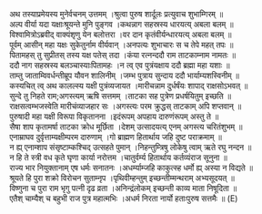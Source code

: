 

  
अथ तस्याप्रमेयस्य मुनेर्वचनम् उत्तमम् ।श्रुत्वा पुरुष शार्दूलः प्रत्युवाच शुभाम्गिरम्  ॥   
अल्प वीर्या यदा यक्षाःश्रूयन्ते मुनि पुङ्गव ।कथन्नाग सहस्रस्य धारयत्य् अबला बलम्  ॥   
विश्वामित्रोऽब्रवीद् वाक्यंशृणु येन बलोत्तरा ।वर दान कृतंवीर्यन्धारयत्य् अबला बलम्  ॥   
पूर्वम् आसीन् महा यक्षः सुकेतुर्नाम वीर्यवान् ।अनपत्यः शुभाचारः स च तेपे महत् तपः  ॥   
पितामहस् तु सुप्रीतस् तस्य यक्ष पतेस् तदा ।कंया रत्नन्ददौ राम ताटकाम्नाम नामतः  ॥   
ददौ नाग सहस्रस्य बलञ्चास्याःपितामहः ।न त्व् एव पुत्रंयक्षाय ददौ ब्रह्मा महा यशाः  ॥   
ताम्तु जाताम्विवर्धन्तीम्रूप यौवन शालिनीम् ।जम्भ पुत्राय सुन्दाय ददौ भार्याम्यशस्विनीम्  ॥   
कस्यचित् त्व् अथ कालल्स्य यक्षी पुत्रंव्यजायत ।मारीचन्नाम दुर्धर्षंयः शापाद् राक्षसोऽभवत्  ॥   
सुन्दे तु निहते राम;अगस्त्यम् ऋषि सत्तमम् ।ताटका सह पुत्रेण प्रधर्षयितुम् इच्छति  ॥   
राक्षसत्वम्भजस्वेति मारीचंव्याजहार सः ।अगस्त्यः परम क्रुद्धस् ताटकाम् अपि शप्तवान्  ॥   
पुरुषादी महा यक्षी विरूपा विकृतानना ।इदंरूपम् अपहाय दारुणंरूपम् अस्तु ते  ॥   
सैषा शाप कृतामर्षा ताटका क्रोध मूर्छिता ।देशम् उत्सादयत्य् एनम् अगस्त्य चरितंशुभम्  ॥   
एनाम्राघव दुर्वृत्ताम्यक्षीम्परम दारुणाम् ।गो ब्राह्मण हितार्थाय जहि दुष्ट पराक्रमाम्  ॥   
न ह्य् एनाम्शाप संसृष्टाम्कश्चिद् उत्सहते पुमान् ।निहन्तुम्त्रिषु लोकेषु त्वाम् ऋते रघु नन्दन  ॥   
न हि ते स्त्री वध कृते घृणा कार्या नरोत्तम ।चातुर्वर्म्य हितार्थाय कर्तव्यंराज सूनुना  ॥   
राज्य भार नियुक्तानाम् एष धर्मः सनातनः ।अधर्म्याम्जहि काकुत्स्ह धर्मो ह्य् अस्या न विद्यते  ॥   
श्रूयते हि पुरा शक्रो विरोचन सुताम्नृप ।पृथिवीम्हन्तुम् इच्छन्तीम्मन्थराम् अभ्यसूदयत्  ॥   
विष्णुना च पुरा राम भृगु पत्नी दृढ व्रता ।अनिन्द्रंलोकम् इच्छन्ती काव्य माता निषूदिता  ॥   
एतैश् चाम्यैश् च बहुभी राज पुत्र महात्मभिः ।अधर्म निरता नार्यो हताःपुरुष सत्तमैः  ॥ (E)  
